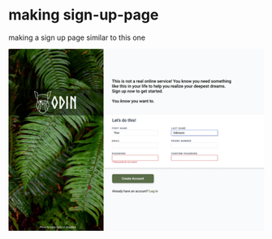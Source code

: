 # making sign-up-page
 making a sign up page similar to this one

![image alt](https://github.com/J8ke-gang/sign-up-page/blob/2931947b09f6ea3dfcb80c437baf2dda6d750b9a/sign-up-form.png)

